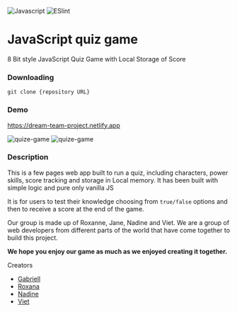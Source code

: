 ![Javascript](https://aleen42.github.io/badges/src/javascript.svg)
![ESlint](https://aleen42.github.io/badges/src/eslint.svg)
# JavaScript quiz game
8 Bit style JavaScript Quiz Game with Local Storage of Score

### Downloading
`git clone {repository URL}`
### Demo 
https://dream-team-project.netlify.app

![quize-game](https://i.imgur.com/DEcq6cA.png)
![quize-game](https://i.imgur.com/RPGDaer.png)

### Description

This is a few pages web app built to run a quiz, including characters, power skills, score tracking and storage in Local memory. It has been built with simple logic and pure only vanilla JS

It is for users to test their knowledge choosing from `true/false` options and then to receive a score at the end of the game.

Our group is made up of Roxanne, Jane, Nadine and Viet. We are a group of web developers from different parts of the world that have come together to build this project.

**We hope you enjoy our game as much as we enjoyed creating it together.**

Creators
- [Gabriell](https://www.linkedin.com/in/evgeniya-gabrikova)
- [Roxana](https://www.linkedin.com/in/roxana-florea-53155a83/)
- [Nadine](https://www.linkedin.com/in/nadine-strobel-723a9561/)
- [Viet](https://www.linkedin.com/in/viet-quoc-pham-2850581ba/)

